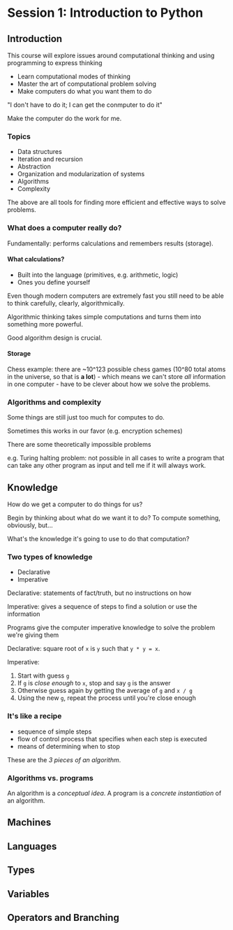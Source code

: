 # Session 1: Introduction to Python

## Introduction

This course will explore issues around computational thinking and using programming to express thinking

- Learn computational modes of thinking
- Master the art of computational problem solving
- Make computers do what you want them to do

"I don't have to do it; I can get the conmputer to do it"

Make the computer do the work for me.

### Topics

- Data structures
- Iteration and recursion
- Abstraction
- Organization and modularization of systems
- Algorithms
- Complexity

The above are all tools for finding more efficient and effective ways to solve problems.

### What does a computer really do?

Fundamentally: performs calculations and remembers results (storage).

#### What calculations?

- Built into the language (primitives, e.g. arithmetic, logic)
- Ones you define yourself

Even though modern computers are extremely fast you still need to be able to think carefully, clearly, algorithmically.

Algorithmic thinking takes simple computations and turns them into something more powerful.

Good algorithm design is crucial.

#### Storage

Chess example: there are ~10^123 possible chess games (10^80 total atoms in the universe, so that is **a lot**) - which means we can't store _all_ information in one computer - have to be clever about how we solve the problems.

### Algorithms and complexity

Some things are still just too much for computes to do.

Sometimes this works in our favor (e.g. encryption schemes)

There are some theoretically impossible problems

e.g. Turing halting problem: not possible in all cases to write a program that can take any other program as input and tell me if it will always work.

## Knowledge

How do we get a computer to do things for us?

Begin by thinking about what do we want it to do? To compute something, obviously, but...

What's the knowledge it's going to use to do that computation?

### Two types of knowledge
- Declarative
- Imperative

Declarative: statements of fact/truth, but no instructions on how

Imperative: gives a sequence of steps to find a solution or use the information

Programs give the computer imperative knowledge to solve the problem we're giving them

Declarative: square root of `x` is `y` such that `y * y = x`.

Imperative:

1. Start with guess `g`
2. If `g` is _close enough_ to `x`, stop and say `g` is the answer
3. Otherwise guess again by getting the average of `g` and `x / g`
4. Using the new `g`, repeat the process until you're close enough

### It's like a recipe

- sequence of simple steps
- flow of control process that specifies when each step is executed
- means of determining when to stop

These are the _3 pieces of an algorithm_.

### Algorithms vs. programs

An algorithm is a _conceptual idea_. A program is a _concrete instantiation_ of an algorithm.

## Machines

## Languages

## Types

## Variables

## Operators and Branching